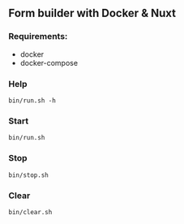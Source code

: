 ## Form builder with Docker & Nuxt

### Requirements:
 - docker
 - docker-compose

### Help
    bin/run.sh -h
### Start
    bin/run.sh
### Stop
    bin/stop.sh
### Clear
    bin/clear.sh